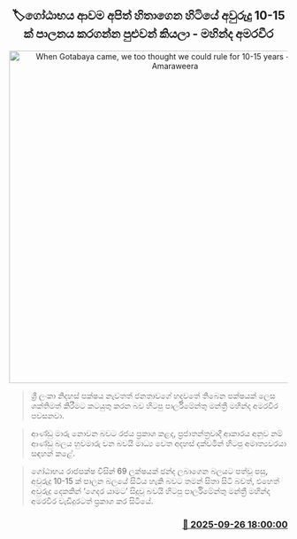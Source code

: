 <p align='center'><b><h2 align='center' title='When Gotabaya came, we too thought we could rule for 10-15 years - Mahinda Amaraweera'>🏷ගෝඨාභය ආවම අපිත් හිතාගෙන හිටියේ අවුරුදු 10-15 ක් පාලනය කරගන්න පුළුවන් කියලා - මහින්ද අමරවීර</h2></b></p>
<p align='center'><img src='https://helakuru.sgp1.cdn.digitaloceanspaces.com/esana/images/lib/mahinda-amaraweera-new-media.jpg' width='600' alt='When Gotabaya came, we too thought we could rule for 10-15 years - Mahinda Amaraweera'></p>

> ශ්‍රී ලංකා නිදහස් පක්ෂය නැවතත් ජනතාවගේ හදවතේ තිබෙන පක්ෂයක් ලෙස ශක්තිමත් කිරීමට කටයුතු කරන බව හිටපු පාර්ලිමේන්තු මන්ත්‍රී මහින්ද අමරවීර පවසනවා.

> ආණ්ඩු මාරු නොවන බවට රජය ප්‍රකාශ කළද, ප්‍රජාතන්ත්‍රවාදී ආකාරය අනුව නම් ආණ්ඩු බලය හුවමාරු වන බවයි මාධ්‍ය වෙත අදහස් දක්වමින් හිටපු අමාත්‍යවරයා සඳහන් කළේ.

> ගෝඨාභය රාජපක්ෂ විසින් 69 ලක්ෂයක් ඡන්ද ලබාගෙන බලයට පත්වූ පසු, අවුරුදු 10-15 ක් පාලන බලයේ සිටිය හැකි බවට තමන් සිතා සිටි බවත්, එහෙත් අවුරුදු දෙකකින් ‘ගෙදර යාමට’ සිදුවූ බවයි හිටපු පාර්ලිමේන්තු මන්ත්‍රී මහින්ද අමරවීර වැඩිදුරටත් ප්‍රකාශ කර සිටියේ.



<h3 align='right'><a href='https://www.helakuru.lk/esana/p/114010/'>📅 2025-09-26 18:00:00</a></h3>

